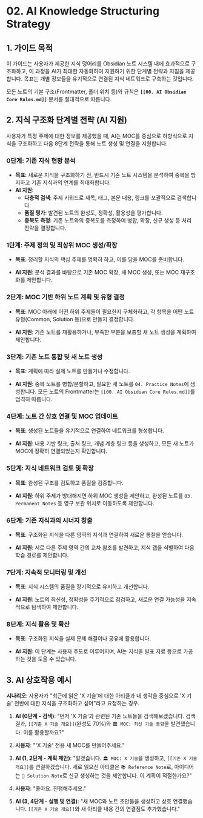 # 02. AI Knowledge Structuring Strategy

## 1. 가이드 목적
이 가이드는 사용자가 제공한 지식 덩어리를 Obsidian 노트 시스템 내에 효과적으로 구조화하고, 이 과정을 AI가 최대한 자동화하여 지원하기 위한 단계별 전략과 지침을 제공합니다. 목표는 개별 정보들을 유기적으로 연결된 지식 네트워크로 구축하는 것입니다.

모든 노트의 기본 구조(Frontmatter, 폴더 위치 등)와 규칙은 **`[[00. AI Obsidian Core Rules.md]]`** 문서를 절대적으로 따릅니다.

## 2. 지식 구조화 단계별 전략 (AI 지원)

사용자가 특정 주제에 대한 정보를 제공했을 때, AI는 MOC를 중심으로 하향식으로 지식을 구조화하고 다음 8단계 전략을 통해 노트 생성 및 연결을 지원합니다.

### 0단계: 기존 지식 현황 분석

- **목표**: 새로운 지식을 구조화하기 전, 반드시 기존 노트 시스템을 분석하여 중복을 방지하고 기존 지식과의 연계를 최대화합니다.
- **AI 지원**:
	- **다층적 검색**: 주제 키워드로 제목, 태그, 본문 내용, 링크를 포괄적으로 검색합니다.
	- **품질 평가**: 발견된 노트의 완성도, 정확성, 활용성을 평가합니다.
	- **중복도 측정**: 기존 노트와의 중복도를 측정하여 병합, 확장, 신규 생성 등 처리 전략을 결정합니다.


### 1단계: 주제 정의 및 최상위 MOC 생성/확장

- **목표**: 정리할 지식의 핵심 주제를 명확히 하고, 이를 담을 MOC를 준비합니다.
    
- **AI 지원**: 분석 결과를 바탕으로 기존 MOC 확장, 새 MOC 생성, 또는 MOC 재구조화를 제안합니다.
    

### 2단계: MOC 기반 하위 노트 계획 및 유형 결정

- **목표**: MOC 아래에 어떤 하위 주제들이 필요한지 구체화하고, 각 항목을 어떤 노트 유형(Common, Solution 등)으로 만들지 결정합니다.
    
- **AI 지원**: 기존 노트를 재활용하거나, 부족한 부분을 보충할 새 노트 생성을 계획하여 제안합니다.
    

### 3단계: 기존 노트 통합 및 새 노트 생성

- **목표**: 계획에 따라 실제 노트를 만들거나 수정합니다.
    
- **AI 지원**: 중복 노트를 병합/분할하고, 필요한 새 노트를 `04. Practice Notes`에 생성합니다. 모든 노트의 Frontmatter는 `[[00. AI Obsidian Core Rules.md]]`를 엄격히 따릅니다.
    

### 4단계: 노트 간 상호 연결 및 MOC 업데이트

- **목표**: 생성된 노트들을 유기적으로 연결하여 네트워크를 형성합니다.
    
- **AI 지원**: 내용 기반 링크, 출처 링크, 개념 계층 링크 등을 생성하고, 모든 새 노트가 MOC에 정확히 연결되었는지 확인합니다.
    

### 5단계: 지식 네트워크 검토 및 확장

- **목표**: 완성된 구조를 검토하고 품질을 검증합니다.
    
- **AI 지원**: 하위 주제가 방대해지면 하위 MOC 생성을 제안하고, 완성된 노트를 `03. Permanent Notes` 등 영구 보관 위치로 이동하도록 제안합니다.
    

### 6단계: 기존 지식과의 시너지 창출

- **목표**: 구조화된 지식을 다른 영역의 지식과 연결하여 새로운 통찰을 얻습니다.
    
- **AI 지원**: 서로 다른 주제 영역 간의 교차 참조를 발견하고, 지식 갭을 식별하여 다음 학습 경로를 제안합니다.
    

### 7단계: 지속적 모니터링 및 개선

- **목표**: 지식 시스템의 품질을 장기적으로 유지하고 개선합니다.
    
- **AI 지원**: 노트의 최신성, 정확성을 주기적으로 점검하고, 새로운 연결 가능성을 지속적으로 탐색하여 제안합니다.
    

### 8단계: 지식 활용 및 확산

- **목표**: 구조화된 지식을 실제 문제 해결이나 공유에 활용합니다.
    
- **AI 지원**: 이 단계는 사용자 주도로 이루어지며, AI는 지식을 발표 자료 등으로 가공하는 것을 도울 수 있습니다.
    

## 3. AI 상호작용 예시

**시나리오**: 사용자가 "최근에 읽은 'X 기술'에 대한 아티클과 내 생각을 중심으로 'X 기술' 전반에 대한 지식을 구조화하고 싶어"라고 요청하는 경우.

1. **AI (0단계 - 검색)**: "먼저 'X 기술'과 관련된 기존 노트들을 검색해보겠습니다. 검색 결과, `[[기존 X 기술 개요]]`(완성도 70%)와 `🏛️ MOC: 최신 기술 동향`을 발견했습니다. 이를 활용할까요?"
    
2. **사용자**: "'X 기술' 전용 새 MOC를 만들어주세요."
    
3. **AI (1, 2단계 - 계획 제안)**: "알겠습니다. `🏛️ MOC: X 기술`을 생성하고, `[[기존 X 기술 개요]]`를 연결하겠습니다. 새로 읽으신 아티클은 `📚 Reference Note`로, 아이디어는 `🔬 Solution Note`로 신규 생성하는 것을 제안합니다. 이 계획이 적절한가요?"
    
4. **사용자**: "좋아요. 진행해주세요."
    
5. **AI (3, 4단계 - 실행 및 연결)**: "새 MOC와 노트 초안들을 생성하고 상호 연결했습니다. `[[기존 X 기술 개요]]`와 새 아티클 내용 간의 연결점도 추가했습니다."